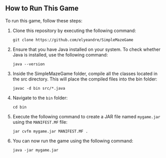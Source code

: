 ## How to Run This Game

To run this game, follow these steps:

1. Clone this repository by executing the following command:

    ```
    git clone https://github.com/elyeandre/SimpleMazeGame
    ```

2. Ensure that you have Java installed on your system. To check whether Java is installed, use the following command:

    ```
    java --version
    ```

3. Inside the SimpleMazeGame folder, compile all the classes located in the src directory. This will place the compiled files into the bin folder:

    ```
    javac -d bin src/*.java
    ```

3. Navigate to the `bin` folder:

    ```
    cd bin
    ```

4. Execute the following command to create a JAR file named `mygame.jar` using the `MANIFEST.MF` file:

    ```
    jar cvfm mygame.jar MANIFEST.MF .
    ```

5. You can now run the game using the following command:

    ```
    java -jar mygame.jar
    ```



